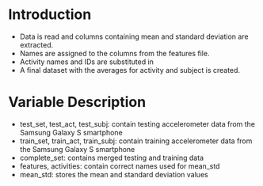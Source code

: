 # Introduction
- Data is read and columns containing mean and standard deviation are extracted.
- Names are assigned to the columns from the features file. 
- Activity names and IDs are substituted in
- A final dataset with the averages for activity and subject is created.

# Variable Description
- test_set, test_act, test_subj: contain testing accelerometer data from the Samsung Galaxy S smartphone
- train_set, train_act, train_subj: contain training accelerometer data from the Samsung Galaxy S smartphone
- complete_set: contains merged testing and training data
- features, activities: contain correct names used for mean_std
- mean_std: stores  the mean and standard deviation values
